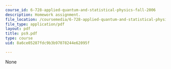 ```yaml
---
course_id: 6-728-applied-quantum-and-statistical-physics-fall-2006
description: Homework assignment.
file_location: /coursemedia/6-728-applied-quantum-and-statistical-physics-fall-2006/8a6ce05287fdc9b3b97078244e62095f_ps9.pdf
file_type: application/pdf
layout: pdf
title: ps9.pdf
type: course
uid: 8a6ce05287fdc9b3b97078244e62095f

---
```

None